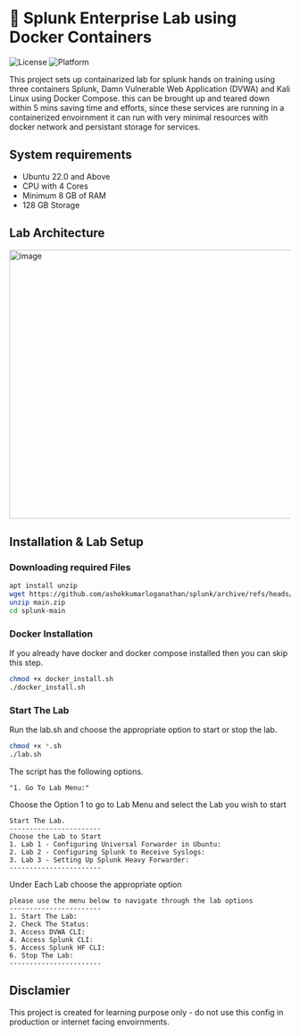 
# 🧪 Splunk Enterprise Lab using Docker Containers

![License](https://img.shields.io/badge/License-MIT-yellow.svg)
![Platform](https://img.shields.io/badge/Platform-Linux-blue.svg)

This project sets up containarized lab for splunk hands on training using three containers Splunk, Damn Vulnerable Web Application (DVWA) and Kali Linux using Docker Compose. this can be brought up and teared down within 5 mins saving time and efforts, since these services are running in a containerized envoirnment it can run with very minimal resources with docker network and persistant storage for services.

## System requirements

* Ubuntu 22.0 and Above
* CPU with 4 Cores 
* Minimum 8 GB of RAM
* 128 GB Storage

## Lab Architecture

<img width="741" height="481" alt="image" src="https://github.com/user-attachments/assets/4a8d6de5-8bd0-40db-acd5-3dd37a8291e5" />


## Installation & Lab Setup

### Downloading required Files 

```bash
apt install unzip
wget https://github.com/ashokkumarloganathan/splunk/archive/refs/heads/main.zip
unzip main.zip
cd splunk-main
```

### Docker Installation

If you already have docker and docker compose installed then you can skip this step.


```bash
chmod +x docker_install.sh
./docker_install.sh

```

### Start The Lab

Run the lab.sh and choose the appropriate option to start or stop the lab.

```bash
chmod +x *.sh
./lab.sh
```

The script has the following options.

```
"1. Go To Lab Menu:"
```
Choose the Option 1 to go to Lab Menu and select the Lab you wish to start

```
Start The Lab.
-----------------------
Choose the Lab to Start
1. Lab 1 - Configuring Universal Forwarder in Ubuntu:
2. Lab 2 - Configuring Splunk to Receive Syslogs:
3. Lab 3 - Setting Up Splunk Heavy Forwarder:
-----------------------

```
Under Each Lab choose the appropriate option

```
please use the menu below to navigate through the lab options
-----------------------
1. Start The Lab:
2. Check The Status:
3. Access DVWA CLI:
4. Access Splunk CLI:
5. Access Splunk HF CLI:
6. Stop The Lab:
-----------------------

```

## Disclamier

This project is created for learning purpose only - do not use this config in production or internet facing envoirnments.
